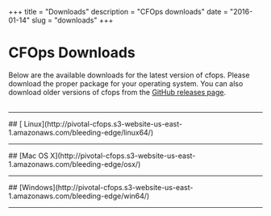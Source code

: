 +++
title = "Downloads"
description = "CFOps downloads"
date = "2016-01-14"
slug = "downloads"
+++

# CFOps Downloads

Below are the available downloads for the latest version of cfops. Please
download the proper package for your operating system. You can also download
older versions of cfops from the
[GitHub releases page](https://github.com/pivotalservices/cfops/releases).
<br/><br/>
<hr/>
## <i class="fa fa-linux"></i>[ Linux](http://pivotal-cfops.s3-website-us-east-1.amazonaws.com/bleeding-edge/linux64/)
<hr/>
## <i class="fa fa-apple"></i> [Mac OS X](http://pivotal-cfops.s3-website-us-east-1.amazonaws.com/bleeding-edge/osx/)
<hr/>
## <i class="fa fa-windows"></i>  [Windows](http://pivotal-cfops.s3-website-us-east-1.amazonaws.com/bleeding-edge/win64/)
<hr/>
